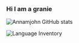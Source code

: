 ### Hi I am a granie



![Annamjohn GitHub stats](https://github-readme-stats.vercel.app/api/?username=Annamjohn&show_icons=true&title_color=fff&icon_color=79ff97&text_color=9f9f9f&bg_color=151515)

![Language Inventory](https://github-readme-stats.vercel.app/api/top-langs/?username=Annamjohn)



